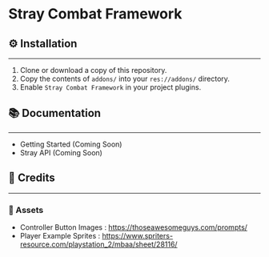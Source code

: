 # Stray Combat Framework

## ⚙ Installation

---

1. Clone or download a copy of this repository.
2. Copy the contents of `addons/` into your `res://addons/` directory.
3. Enable `Stray Combat Framework` in your project plugins.


## 📚 Documentation

---

- Getting Started (Coming Soon)
- Stray API (Coming Soon)

## 📃 Credits

---

### 🎨 Assets

- Controller Button Images : <https://thoseawesomeguys.com/prompts/>
- Player Example Sprites : <https://www.spriters-resource.com/playstation_2/mbaa/sheet/28116/>
